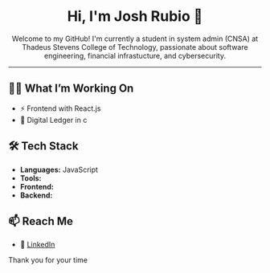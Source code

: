 <h1 align="center">Hi, I'm Josh Rubio 👋</h1>

<p align="center">
  Welcome to my GitHub! I'm currently a student in system admin (CNSA) at Thadeus Stevens College of Technology, passionate about software engineering, financial infrastucture, and cybersecurity.
</p>

---

## 👨‍💻 What I’m Working On 
- ⚡ Frontend with React.js 
- 🧠 Digital Ledger in c

## 🛠 Tech Stack
- **Languages:** JavaScript  
- **Tools:** 
- **Frontend:**   
- **Backend:**  

## 📫 Reach Me
- 💼 [LinkedIn](https://linkedin.com/in/josh-a-rubio)  


Thank you for your time

